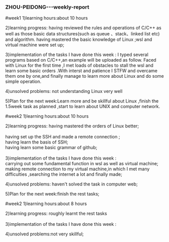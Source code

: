 ### ZHOU-PEIDONG---weekly-report
#week1
1)learning hours:about 10 hours

2)learning progress:
    having reviewed the rules and operations of C/C++ as well as those basic data structures(such as queue 、stack、linked list etc) and algorithm.
    having mastered the basic knowledge of Linux ;wsl and virtual machine were set up; 
    
3)implementation of the tasks I have done this week :
  I typed several programs based on C/C++,an example will be uploaded as follow.
  Faced with Linux for the first time ,I met loads of obstacles to stall the wsl and learn some basic orders .With interst and patience I STFW and overcame them one by one,and finally manage to learn more about Linux and do some simple operation.
  
4)unsolved problems: not understanding Linux very well

5)Plan for the next week:Learn more and be skillful about Linux ,finish the 1.5week task as planned ,start to learn about UNIX and computer network. 
  
#week2
1)learning hours:about 10 hours

2)learning progress:
having mastered the orders of Linux better;<br>  
having set up the SSH and made a remote connection ;<br>
having learn the basis of SSH;<br>
having learn some basic grammar of github;<br>    
3)implementation of the tasks I have done this week :<br>
  carrying  out some fundamental function in wsl as well as virtual machine;<br>
  making remote connection to my virtual machine,in which I met many difficulties ,searching the internet a lot and finally made;
  
4)unsolved problems: haven't solved the task in computer web;

5)Plan for the next week:finish the rest tasks;

#week2
1)learning hours:about 8 hours

2)learning progress:
roughly learnt the rest tasks<br>    
3)implementation of the tasks I have done this week :<br>
 
4)unsolved problems:not very skillful;
